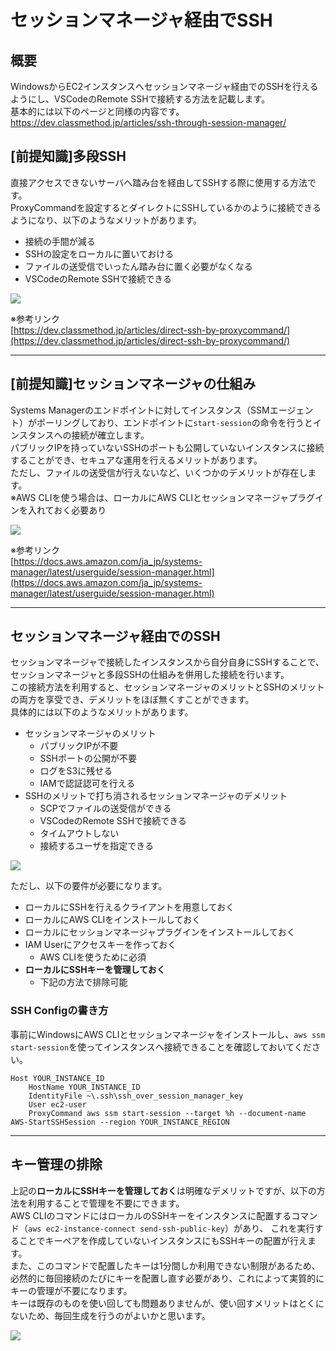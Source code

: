 # セッションマネージャ経由でSSH

## 概要

WindowsからEC2インスタンスへセッションマネージャ経由でのSSHを行えるようにし、VSCodeのRemote SSHで接続する方法を記載します。  
基本的には以下のページと同様の内容です。  
https://dev.classmethod.jp/articles/ssh-through-session-manager/

## [前提知識]多段SSH

直接アクセスできないサーバへ踏み台を経由してSSHする際に使用する方法です。  
ProxyCommandを設定するとダイレクトにSSHしているかのように接続できるようになり、以下のようなメリットがあります。

* 接続の手間が減る
* SSHの設定をローカルに置いておける
* ファイルの送受信でいったん踏み台に置く必要がなくなる
* VSCodeのRemote SSHで接続できる

![](images/layer_ssh.drawio.svg)

※参考リンク  
[https://dev.classmethod.jp/articles/direct-ssh-by-proxycommand/](https://dev.classmethod.jp/articles/direct-ssh-by-proxycommand/)

---

## [前提知識]セッションマネージャの仕組み

Systems Managerのエンドポイントに対してインスタンス（SSMエージェント）がポーリングしており、エンドポイントに`start-session`の命令を行うとインスタンスへの接続が確立します。  
パブリックIPを持っていないSSHのポートも公開していないインスタンスに接続することができ、セキュアな運用を行えるメリットがあります。  
ただし、ファイルの送受信が行えないなど、いくつかのデメリットが存在します。  
※AWS CLIを使う場合は、ローカルにAWS CLIとセッションマネージャプラグインを入れておく必要あり

![](images/session_manager.drawio.svg)

※参考リンク  
[https://docs.aws.amazon.com/ja_jp/systems-manager/latest/userguide/session-manager.html](https://docs.aws.amazon.com/ja_jp/systems-manager/latest/userguide/session-manager.html)

---

## セッションマネージャ経由でのSSH

セッションマネージャで接続したインスタンスから自分自身にSSHすることで、セッションマネージャと多段SSHの仕組みを併用した接続を行います。  
この接続方法を利用すると、セッションマネージャのメリットとSSHのメリットの両方を享受でき、デメリットをほぼ無くすことができます。  
具体的には以下のようなメリットがあります。

* セッションマネージャのメリット
    * パブリックIPが不要
    * SSHポートの公開が不要
    * ログをS3に残せる
    * IAMで認証認可を行える
* SSHのメリットで打ち消されるセッションマネージャのデメリット
    * SCPでファイルの送受信ができる
    * VSCodeのRemote SSHで接続できる
    * タイムアウトしない
    * 接続するユーザを指定できる

![](images/sm_ssh.drawio.svg)

ただし、以下の要件が必要になります。

* ローカルにSSHを行えるクライアントを用意しておく
* ローカルにAWS CLIをインストールしておく
* ローカルにセッションマネージャプラグインをインストールしておく
* IAM Userにアクセスキーを作っておく
    * AWS CLIを使うために必須
* **ローカルにSSHキーを管理しておく**
    * 下記の方法で排除可能

### SSH Configの書き方

事前にWindowsにAWS CLIとセッションマネージャをインストールし、`aws ssm start-session`を使ってインスタンスへ接続できることを確認しておいてください。

```
Host YOUR_INSTANCE_ID
    HostName YOUR_INSTANCE_ID
    IdentityFile ~\.ssh\ssh_over_session_manager_key
    User ec2-user
    ProxyCommand aws ssm start-session --target %h --document-name AWS-StartSSHSession --region YOUR_INSTANCE_REGION
```

---

## キー管理の排除

上記の**ローカルにSSHキーを管理しておく**は明確なデメリットですが、以下の方法を利用することで管理を不要にできます。  
AWS CLIのコマンドにはローカルのSSHキーをインスタンスに配置するコマンド（`aws ec2-instance-connect send-ssh-public-key`）があり、
これを実行することでキーペアを作成していないインスタンスにもSSHキーの配置が行えます。  
また、このコマンドで配置したキーは1分間しか利用できない制限があるため、必然的に毎回接続のたびにキーを配置し直す必要があり、これによって実質的にキーの管理が不要になります。  
キーは既存のものを使い回しても問題ありませんが、使い回すメリットはとくにないため、毎回生成を行うのがよいかと思います。

![](images/send_key.drawio.svg)
